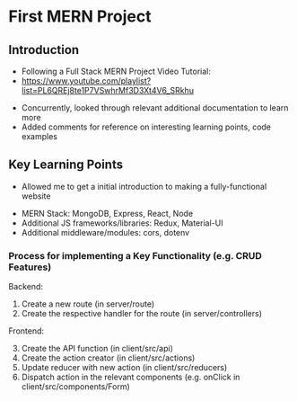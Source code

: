# First MERN Project

## Introduction

- Following a Full Stack MERN Project Video Tutorial:
- https://www.youtube.com/playlist?list=PL6QREj8te1P7VSwhrMf3D3Xt4V6_SRkhu

* Concurrently, looked through relevant additional documentation to learn more
* Added comments for reference on interesting learning points, code examples

## Key Learning Points

- Allowed me to get a initial introduction to making a fully-functional website

* MERN Stack: MongoDB, Express, React, Node
* Additional JS frameworks/libraries: Redux, Material-UI
* Additional middleware/modules: cors, dotenv

### Process for implementing a Key Functionality (e.g. CRUD Features)

Backend:

1. Create a new route (in server/route)
2. Create the respective handler for the route (in server/controllers)

Frontend:

3. Create the API function (in client/src/api)
4. Create the action creator (in client/src/actions)
5. Update reducer with new action (in client/src/reducers)
6. Dispatch action in the relevant components (e.g. onClick in client/src/components/Form)
